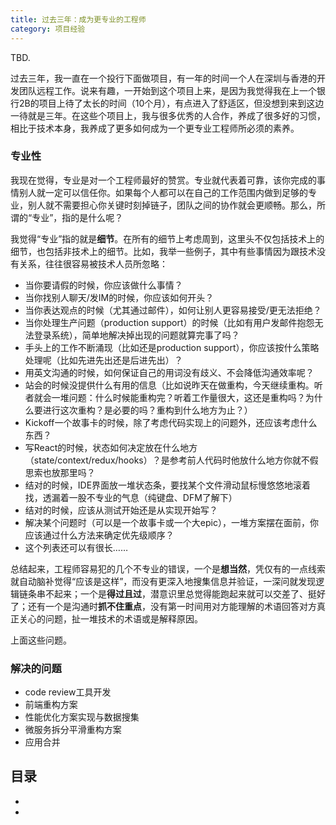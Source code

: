 ```yaml
---
title: 过去三年：成为更专业的工程师
category: 项目经验
---
```


<summary>TBD.</summary> 

过去三年，我一直在一个投行下面做项目，有一年的时间一个人在深圳与香港的开发团队远程工作。说来有趣，一开始到这个项目上来，是因为我觉得我在上一个银行2B的项目上待了太长的时间（10个月），有点进入了舒适区，但没想到来到这边一待就是三年。在这些个项目上，我与很多优秀的人合作，养成了很多好的习惯，相比于技术本身，我养成了更多如何成为一个更专业工程师所必须的素养。

### 专业性

我现在觉得，专业是对一个工程师最好的赞赏。专业就代表着可靠，该你完成的事情别人就一定可以信任你。如果每个人都可以在自己的工作范围内做到足够的专业，别人就不需要担心你关键时刻掉链子，团队之间的协作就会更顺畅。那么，所谓的“专业”，指的是什么呢？

我觉得“专业”指的就是**细节**。在所有的细节上考虑周到，这里头不仅包括技术上的细节，也包括非技术上的细节。比如，我举一些例子，其中有些事情因为跟技术没有关系，往往很容易被技术人员所忽略：

* 当你要请假的时候，你应该做什么事情？
* 当你找别人聊天/发IM的时候，你应该如何开头？
* 当你表达观点的时候（尤其通过邮件），如何让别人更容易接受/更无法拒绝？
* 当你处理生产问题（production support）的时候（比如有用户发邮件抱怨无法登录系统），简单地解决掉出现的问题就算完事了吗？
* 手头上的工作不断涌现（比如还是production support），你应该按什么策略处理呢（比如先进先出还是后进先出）？
* 用英文沟通的时候，如何保证自己的用词没有歧义、不会降低沟通效率呢？
* 站会的时候没提供什么有用的信息（比如说昨天在做重构，今天继续重构。听者就会一堆问题：什么时候能重构完？听着工作量很大，这还是重构吗？为什么要进行这次重构？是必要的吗？重构到什么地方为止？）
* Kickoff一个故事卡的时候，除了考虑代码实现上的问题外，还应该考虑什么东西？
* 写React的时候，状态如何决定放在什么地方（state/context/redux/hooks）？是参考前人代码时他放什么地方你就不假思索也放那里吗？
* 结对的时候，IDE界面放一堆状态条，要找某个文件滑动鼠标慢悠悠地滚着找，透漏着一股不专业的气息（纯键盘、DFM了解下）
* 结对的时候，应该从测试开始还是从实现开始写？
* 解决某个问题时（可以是一个故事卡或一个大epic），一堆方案摆在面前，你应该通过什么方法来确定优先级顺序？
* 这个列表还可以有很长……

总结起来，工程师容易犯的几个不专业的错误，一个是**想当然**，凭仅有的一点线索就自动脑补觉得“应该是这样”，而没有更深入地搜集信息并验证，一深问就发现逻辑链条串不起来；一个是**得过且过**，潜意识里总觉得能跑起来就可以交差了、挺好了；还有一个是沟通时**抓不住重点**，没有第一时间用对方能理解的术语回答对方真正关心的问题，扯一堆技术的术语或是解释原因。

上面这些问题。

### 解决的问题

* code review工具开发
* 前端重构方案
* 性能优化方案实现与数据搜集
* 微服务拆分平滑重构方案
* 应用合并

## 目录

* [](#目录)
* [](#目录)

[Example]: https://www.jianshu.com/p/fdb8c8a604b1
